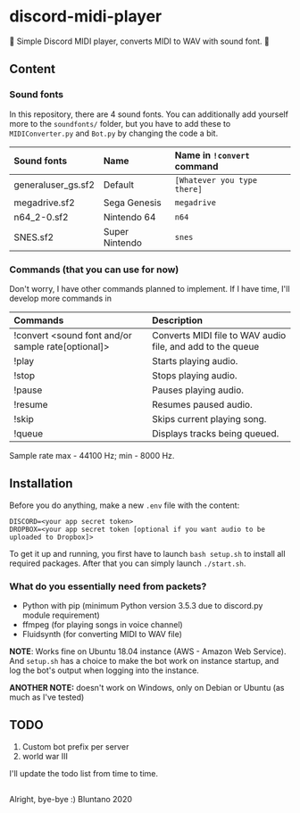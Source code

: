 # discord-midi-player
 🎵 Simple Discord MIDI player, converts MIDI to WAV with sound font. 🎵

## Content

### Sound fonts

In this repository, there are 4 sound fonts. You can additionally add yourself more to the `soundfonts/` folder, but you have to add these to `MIDIConverter.py` and `Bot.py` by changing the code a bit.

| Sound fonts         | Name            | Name in `!convert` command |
| :------------------ | :-------------- | :------------------------- |
| generaluser_gs.sf2  | Default         | `[Whatever you type there]`|
| megadrive.sf2       | Sega Genesis    | `megadrive`                |
| n64_2-0.sf2         | Nintendo 64     | `n64`                      |
| SNES.sf2            | Super Nintendo  | `snes`                     |

### Commands (that you can use for now)

Don't worry, I have other commands planned to implement. If I have time, I'll develop more commands in

| Commands                                                 | Description                           |
| :------------------------------------------------------- | :------------------------------------ |
| !convert <sound font and/or sample rate[optional]>       | Converts MIDI file to WAV audio file, and add to the queue |
| !play                                                    | Starts playing audio.                 |
| !stop                                                    | Stops playing audio.                  |
| !pause                                                   | Pauses playing audio.                 |
| !resume                                                  | Resumes paused audio.                 |
| !skip                                                    | Skips current playing song.           |
| !queue                                                   | Displays tracks being queued.         |

Sample rate max - 44100 Hz; min - 8000 Hz.

## Installation

Before you do anything, make a new `.env` file with the content:
```
DISCORD=<your app secret token>
DROPBOX=<your app secret token [optional if you want audio to be uploaded to Dropbox]>
```

To get it up and running, you first have to launch `bash setup.sh` to install all required packages. After that you can simply launch `./start.sh`.

### What do you essentially need from packets?

- Python with pip (minimum Python version 3.5.3 due to discord.py module requirement)
- ffmpeg (for playing songs in voice channel)
- Fluidsynth (for converting MIDI to WAV file)

**NOTE**: Works fine on Ubuntu 18.04 instance (AWS - Amazon Web Service). And `setup.sh` has a choice to make the bot work on instance startup, and log the bot's output when logging into the instance.

**ANOTHER NOTE:** doesn't work on Windows, only on Debian or Ubuntu (as much as I've tested)

## TODO

1. Custom bot prefix per server
2. world war III

I'll update the todo list from time to time.

## 

Alright, bye-bye :) Bluntano 2020
